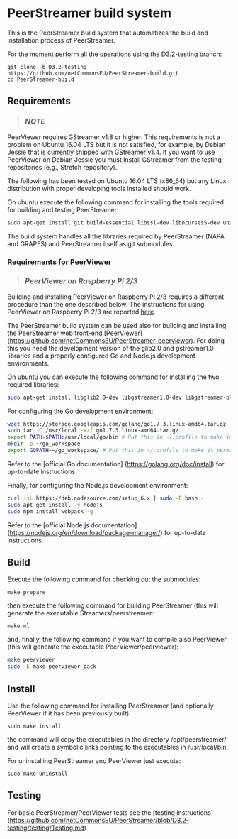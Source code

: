 PeerStreamer build system
===========================

This is the PeerStreamer build system that automatizes the build and installation
process of PeerStreamer.

For the moment perform all the operations using the D3.2-testing branch:

```
git clone -b D3.2-testing https://github.com/netCommonsEU/PeerStreamer-build.git
cd PeerStreamer-build
```

## Requirements

>### *NOTE*
PeerViewer requires GStreamer v1.8 or higher. This requirements is
not a problem on Ubuntu 16.04 LTS but it is not satisfied, for example, by
Debian Jessie that is currently shipped with GStreamer v1.4. If you want to use
PeerViewer on Debian Jessie you must install GStreamer from the testing
repositories (e.g., Stretch repository).

The following has been tested on Ubuntu 16.04 LTS (x86_64) but any Linux
distribution with proper developing tools installed should work.

On ubuntu execute the following command for installing the tools required for
building and testing PeerStreamer:

```bash
sudo apt-get install git build-essential libssl-dev libncurses5-dev unzip gawk autoconf gstreamer1.0-plugins-base gstreamer1.0-plugins-good gstreamer1.0-plugins-bad ffmpeg vlc
```

The build system handles all the libraries required by PeerStreamer (NAPA and
GRAPES) and PeerStreamer itself as git submodules.

### Requirements for PeerViewer

>### *PeerViewer on Raspberry Pi 2/3*
Building and installing PeerViewer on Raspberry Pi 2/3 requires a different
procedure than the one described below. The instructions for using PeerViewer on
Raspberry Pi 2/3 are reported
[here](https://github.com/netCommonsEU/PeerStreamer-peerviewer/blob/D3.2-testing/docs/raspberry_build.md).

The PeerStreamer build system can be used also for building and installing the
PeerStreamer web front-end [PeerViewer]
(https://github.com/netCommonsEU/PeerStreamer-peerviewer). For doing this you
need the development version of the glib2.0 and gstreamer1.0 libraries and a
properly configured Go and Node.js development environments.

On ubuntu you can execute the following command for installing the two required
libraries:

```bash
sudo apt-get install libglib2.0-dev libgstreamer1.0-dev libgstreamer-plugins-base1.0-dev
```

For configuring the Go development environment:

```bash
wget https://storage.googleapis.com/golang/go1.7.3.linux-amd64.tar.gz
sudo tar -C /usr/local -xzf go1.7.3.linux-amd64.tar.gz
export PATH=$PATH:/usr/local/go/bin # Put this in ~/.profile to make it permanent
mkdir -p ~/go_workspace
export GOPATH=~/go_workspace/ # Put this in ~/.profile to make it permanent 
```

Refer to the [official Go documentation]
(https://golang.org/doc/install) for up-to-date instructions.

Finally, for configuring the Node.js development environment:

```bash
curl -sL https://deb.nodesource.com/setup_6.x | sudo -E bash -
sudo apt-get install -y nodejs
sudo npm install webpack -g
```

Refer to the [official Node.js documentation]
(https://nodejs.org/en/download/package-manager/) for up-to-date instructions.


## Build

Execute the following command for checking out the submodules:

`make prepare`

then execute the following command for building PeerStreamer (this will generate
the executable Streamers/peerstreamer:

`make ml`

and, finally, the following command if you want to compile also PeerViewer (this
will generate the executable PeerViewer/peerviewer):

```bash
make peerviewer
sudo -E make peerviewer_pack
```

## Install

Use the following command for installing PeerStreamer (and optionally PeerViewer
if it has been previously built):

`sudo make install`

the command will copy the executables in the directory /opt/peerstreamer/ and
will create a symbolic links pointing to the executables in
/usr/local/bin.

For uninstalling PeerStreamer and PeerViewer just execute:

`sudo make uninstall`

## Testing

For basic PeerStreamer/PeerViewer tests see the [testing instructions]
(https://github.com/netCommonsEU/PeerStreamer/blob/D3.2-testing/testing/Testing.md)
